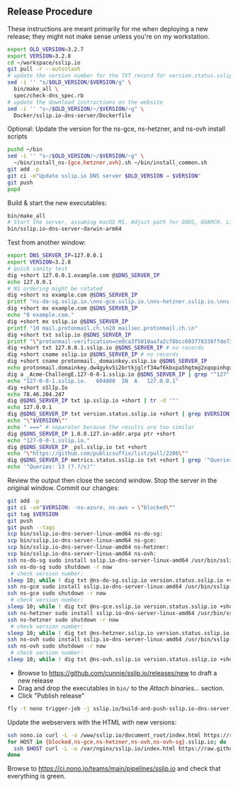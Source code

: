 ## Release Procedure

These instructions are meant primarily for me when deploying a new release;
they might not make sense unless you're on my workstation.

```bash
export OLD_VERSION=3.2.7
export VERSION=3.2.8
cd ~/workspace/sslip.io
git pull -r --autostash
# update the version number for the TXT record for version.status.sslip.io
sed -i '' "s/$OLD_VERSION/$VERSION/g" \
  bin/make_all \
  spec/check-dns_spec.rb
# update the download instructions on the website
sed -i '' "s~/$OLD_VERSION/~/$VERSION/~g" \
  Docker/sslip.io-dns-server/Dockerfile
```

Optional: Update the version for the ns-gce, ns-hetzner, and ns-ovh install scripts

```bash
pushd ~/bin
sed -i '' "s~/$OLD_VERSION/~/$VERSION/~g" \
  ~/bin/install_ns-{gce,hetzner,ovh}.sh ~/bin/install_common.sh
git add -p
git ci -m"Update sslip.io DNS server $OLD_VERSION → $VERSION"
git push
popd
```

Build & start the new executables:

```bash
bin/make_all
# Start the server, assuming macOS M1. Adjust path for GOOS, GOARCH. Linux requires `sudo`
bin/sslip.io-dns-server-darwin-arm64
```

Test from another window:

```bash
export DNS_SERVER_IP=127.0.0.1
export VERSION=3.2.8
# quick sanity test
dig +short 127.0.0.1.example.com @$DNS_SERVER_IP
echo 127.0.0.1
# NS ordering might be rotated
dig +short ns example.com @$DNS_SERVER_IP
printf "ns-do-sg.sslip.io.\nns-gce.sslip.io.\nns-hetzner.sslip.io.\nns-ovh.sslip.io.\n"
dig +short mx example.com @$DNS_SERVER_IP
echo "0 example.com."
dig +short mx sslip.io @$DNS_SERVER_IP
printf "10 mail.protonmail.ch.\n20 mailsec.protonmail.ch.\n"
dig +short txt sslip.io @$DNS_SERVER_IP
printf "\"protonmail-verification=ce0ca3f5010aa7a2cf8bcc693778338ffde73e26\"\n\"v=spf1 include:_spf.protonmail.ch mx ~all\"\n"
dig +short txt 127.0.0.1.sslip.io @$DNS_SERVER_IP # no records
dig +short cname sslip.io @$DNS_SERVER_IP # no records
dig +short cname protonmail._domainkey.sslip.io @$DNS_SERVER_IP
echo protonmail.domainkey.dw4gykv5i2brtkjglrf34wf6kbxpa5hgtmg2xqopinhgxn5axo73a.domains.proton.ch.
dig a _Acme-ChallengE.127-0-0-1.sslip.io @$DNS_SERVER_IP | grep "^127"
echo "127-0-0-1.sslip.io.	604800	IN	A	127.0.0.1"
dig +short sSlIp.Io
echo 78.46.204.247
dig @$DNS_SERVER_IP txt ip.sslip.io +short | tr -d '"'
echo 127.0.0.1
dig @$DNS_SERVER_IP txt version.status.sslip.io +short | grep $VERSION
echo "\"$VERSION\""
echo " ===" # separator because the results are too similar
dig @$DNS_SERVER_IP 1.0.0.127.in-addr.arpa ptr +short
echo "127-0-0-1.sslip.io."
dig @$DNS_SERVER_IP _psl.sslip.io txt +short
echo "\"https://github.com/publicsuffix/list/pull/2206\""
dig @$DNS_SERVER_IP metrics.status.sslip.io txt +short | grep '"Queries: '
echo '"Queries: 13 (?.?/s)"'
```

Review the output then close the second window. Stop the server in the
original window. Commit our changes:

```bash
git add -p
git ci -vm"$VERSION: -ns-azure, ns-aws → \"blocked\""
git tag $VERSION
git push
git push --tags
scp bin/sslip.io-dns-server-linux-amd64 ns-do-sg:
scp bin/sslip.io-dns-server-linux-amd64 ns-gce:
scp bin/sslip.io-dns-server-linux-amd64 ns-hetzner:
scp bin/sslip.io-dns-server-linux-amd64 ns-ovh:
ssh ns-do-sg sudo install sslip.io-dns-server-linux-amd64 /usr/bin/sslip.io-dns-server
ssh ns-do-sg sudo shutdown -r now
 # check version number:
sleep 10; while ! dig txt @ns-do-sg.sslip.io version.status.sslip.io +short; do sleep 5; done
ssh ns-gce sudo install sslip.io-dns-server-linux-amd64 /usr/bin/sslip.io-dns-server
ssh ns-gce sudo shutdown -r now
 # check version number:
sleep 10; while ! dig txt @ns-gce.sslip.io version.status.sslip.io +short; do sleep 5; done # wait until it's back up before rebooting ns-hetzner
ssh ns-hetzner sudo install sslip.io-dns-server-linux-amd64 /usr/bin/sslip.io-dns-server
ssh ns-hetzner sudo shutdown -r now
 # check version number:
sleep 10; while ! dig txt @ns-hetzner.sslip.io version.status.sslip.io +short; do sleep 5; done # wait until it's back up before rebooting ns-ovh
ssh ns-ovh sudo install sslip.io-dns-server-linux-amd64 /usr/bin/sslip.io-dns-server
ssh ns-ovh sudo shutdown -r now
 # check version number:
sleep 10; while ! dig txt @ns-ovh.sslip.io version.status.sslip.io +short; do sleep 5; done
```

- Browse to <https://github.com/cunnie/sslip.io/releases/new> to draft a new release
- Drag and drop the executables in `bin/` to the _Attach binaries..._ section.
- Click "Publish release"

```bash
fly -t nono trigger-job -j sslip.io/build-and-push-sslip.io-dns-server
```

Update the webservers with the HTML with new versions:

```bash
ssh nono.io curl -L -o /www/sslip.io/document_root/index.html https://raw.githubusercontent.com/cunnie/sslip.io/main/k8s/document_root_sslip.io/index.html
for HOST in {blocked,ns-gce,ns-hetzner,ns-ovh,ns-ovh-sg}.sslip.io; do
  ssh $HOST curl -L -o /var/nginx/sslip.io/index.html https://raw.githubusercontent.com/cunnie/sslip.io/main/k8s/document_root_sslip.io/index.html
done
```

Browse to <https://ci.nono.io/teams/main/pipelines/sslip.io> and check that everything is green.
